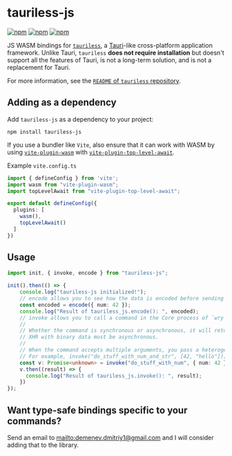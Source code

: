 # tauriless-js

[![npm](https://img.shields.io/npm/v/tauriless-js)](https://www.npmjs.com/package/tauriless-js)
[![npm](https://img.shields.io/npm/dt/tauriless-js)](https://www.npmjs.com/package/tauriless-js)
[![npm](https://img.shields.io/npm/l/tauriless-js)](https://www.npmjs.com/package/tauriless-js)

JS WASM bindings for [`tauriless`], a [Tauri](https://tauri.app/)-like cross-platform application framework. Unlike Tauri, `tauriless` **does not require installation** but doesn't support all the features of Tauri, is not a long-term solution, and is not a replacement for Tauri.

For more information, see the [`README` of `tauriless` repository].

## Adding as a dependency

Add `tauriless-js` as a dependency to your project:

```console
npm install tauriless-js
```

If you use a bundler like `Vite`, also ensure that it can work with WASM by using [`vite-plugin-wasm`](https://www.npmjs.com/package/vite-plugin-wasm) with [`vite-plugin-top-level-await`](https://www.npmjs.com/package/vite-plugin-top-level-await).

Example `vite.config.ts`

```ts
import { defineConfig } from 'vite';
import wasm from "vite-plugin-wasm";
import topLevelAwait from "vite-plugin-top-level-await";

export default defineConfig({
  plugins: [
    wasm(),
    topLevelAwait()
  ]
})
```

## Usage

```ts
import init, { invoke, encode } from "tauriless-js";

init().then(() => {
    console.log("tauriless-js initialized!");
    // encode allows you to see how the data is encoded before sending it to the Core process of `wry`
    const encoded = encode({ num: 42 });
    console.log("Result of tauriless_js.encode(): ", encoded);
    // invoke allows you to call a command in the Core process of `wry`.
    //
    // Whether the command is synchronous or asynchronous, it will return a Promise because
    // XHR with binary data must be asynchronous.
    //
    // When the command accepts multiple arguments, you pass a heterogeneous array rather than an object.
    // For example, invoke("do_stuff_with_num_and_str", [42, "hello"]);
    const v: Promise<unknown> = invoke("do_stuff_with_num", { num: 42 });
    v.then((result) => {
      console.log("Result of tauriless_js.invoke(): ", result);
    })
});
```

## Want type-safe bindings specific to your commands?

Send an email to <mailto:demenev.dmitriy1@gmail.com> and I will consider adding that to the library.

[`tauriless`]: https://github.com/JohnScience/tauriless/
[`README` of `tauriless` repository]: https://github.com/JohnScience/tauriless/
